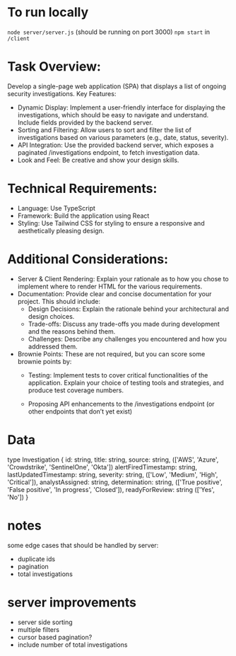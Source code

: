 # To run locally
`node server/server.js` (should be running on port 3000)
`npm start` in `/client`

# Task Overview:
Develop a single-page web application (SPA) that displays a list of ongoing security investigations.
Key Features:
- Dynamic Display: Implement a user-friendly interface for displaying the investigations, which
should be easy to navigate and understand. Include fields provided by the backend server.
- Sorting and Filtering: Allow users to sort and filter the list of investigations based on various
parameters (e.g., date, status, severity).
- API Integration: Use the provided backend server, which exposes a paginated
/investigations endpoint, to fetch investigation data.
- Look and Feel: Be creative and show your design skills.

# Technical Requirements:
- Language: Use TypeScript
- Framework: Build the application using React
- Styling: Use Tailwind CSS for styling to ensure a responsive and aesthetically pleasing design.

# Additional Considerations:
- Server & Client Rendering: Explain your rationale as to how you chose to implement where to
render HTML for the various requirements.
- Documentation: Provide clear and concise documentation for your project. This should
include:
  - Design Decisions: Explain the rationale behind your architectural and design choices.
  - Trade-offs: Discuss any trade-offs you made during development and the reasons
behind them.
  - Challenges: Describe any challenges you encountered and how you addressed them.
- Brownie Points: These are not required, but you can score some brownie points by:
  - Testing: Implement tests to cover critical functionalities of the application. Explain your
choice of testing tools and strategies, and produce test coverage numbers.

  - Proposing API enhancements to the /investigations endpoint (or other
endpoints that don’t yet exist)

# Data

type Investigation {
  id: string,
  title: string,
  source: string, (['AWS', 'Azure', 'Crowdstrike', 'SentinelOne', 'Okta'])
  alertFiredTimestamp: string,
  lastUpdatedTimestamp: string,
  severity: string, (['Low', 'Medium', 'High', 'Critical']),
  analystAssigned: string,
  determination: string, (['True positive', 'False positive', 'In progress', 'Closed']),
  readyForReview: string (['Yes', 'No'])
}

# notes

some edge cases that should be handled by server:
- duplicate ids
- pagination
- total investigations

# server improvements
- server side sorting
- multiple filters
- cursor based pagination?
- include number of total investigations